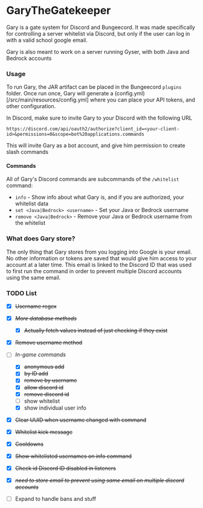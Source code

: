 # GaryTheGatekeeper

Gary is a gate system for Discord and Bungeecord. It was made specifically for controlling a server whitelist via Discord, but only if the user can log in with a valid school google email.

Gary is also meant to work on a server running Gyser, with both Java and Bedrock accounts

### Usage

To run Gary, the JAR artifact can be placed in the Bungeecord `plugins` folder. Once run once, Gary will generate a (config.yml)[/src/main/resources/config.yml] where you can place your API tokens, and other configuration.

In Discord, make sure to invite Gary to your Discord with the following URL
```
https://discord.com/api/oauth2/authorize?client_id=<your-client-id>&permissions=0&scope=bot%20applications.commands
```
This will invite Gary as a bot account, and give him permission to create slash commands

#### Commands
All of Gary's Discord commands are subcommands of the `/whitelist` command:
- `info` - Show info about what Gary is, and if you are authorized, your whitelist data
- `set <Java|Bedrock> <username>` - Set your Java or Bedrock username
- `remove <Java|Bedrock>` - Remove your Java or Bedrock username from the whitelist

### What does Gary store?
The only thing that Gary stores from you logging into Google is your email. No other information or tokens are saved that would give him access to your account at a later time. This email is linked to the Discord ID that was used to first run the command in order to prevent multiple Discord accounts using the same email.

### TODO List
- [X] ~~Username regex~~
- [X] ~~*More database methods*~~
  - [X] ~~Actually fetch values instead of just checking if they exist~~
- [X] ~~Remove username method~~
- [ ] *In-game commands*
  - [X] ~~anonymous add~~
  - [X] ~~by ID add~~
  - [X] ~~remove by username~~
  - [X] ~~allow discord id~~
  - [X] ~~remove discord id~~
  - [ ] show whitelist
  - [X] show individual user info
- [X] ~~Clear UUID when username changed with command~~
- [X] ~~Whitelist kick message~~
- [X] ~~Cooldowns~~
- [X] ~~Show whitelisted usernames on info command~~
- [X] ~~Check id Discord ID disabled in listeners~~

- [X] ~~*need to store email to prevent using same email on multiple discord accounts*~~
- [ ] Expand to handle bans and stuff